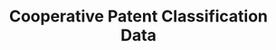 ---
layout: default
bigquery: https://console.cloud.google.com/bigquery?p=patents-public-data&d=cpc&page=dataset
citation: '“Cooperative Patent Classification” by the EPO and USPTO, for public use. '
contributors: EPO, USPTO
cost: None
description: Cooperative Patent Classification Data contains the scheme and definitions
  of the Cooperative Patent Classification system for classifying patent documents.
  The CPC is the result of a partnership between the EPO and the USPTO in their joint
  effort to develop a common, internationally compatible classification system for
  technical documents, in particular patent publications, which will be used by both
  offices in the patent granting process
documentation: https://www.cooperativepatentclassification.org/cpcSchemeAndDefinitions
last_edit: 04/08/2022, 07:23:57
location: https://www.cooperativepatentclassification.org/index
maintained_by: USPTO, EPO
schema_fields:
- status
- date_revised
- applicationReferences
- sizeCache
- dateRevised
- limiting_references
- informative_references
- notAllocatable
- additional_only
- level
- title_part
- titleFull
- titlePart
- limitingReferences
- synonyms
- childGroups
- parents
- not_allocatable
- breakdownCode
- informativeReferences
- residualReferences
- children
- symbol
- definition
- glossary
- residual_references
- application_references
- title_full
- child_groups
- breakdown_code
- ipc_concordant
- ipcConcordant
shortname: cooperative_patent_classification
tags:
- patents
- science
title: Cooperative Patent Classification Data
uuid: 984374a7-16e9-4b35-9445-458daceb01bf
---